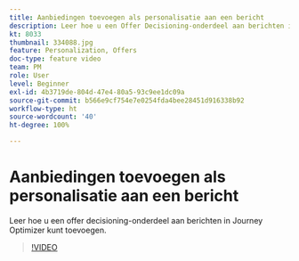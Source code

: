 ```yaml
---
title: Aanbiedingen toevoegen als personalisatie aan een bericht
description: Leer hoe u een Offer Decisioning-onderdeel aan berichten in Journey Optimizer kunt toevoegen.
kt: 8033
thumbnail: 334088.jpg
feature: Personalization, Offers
doc-type: feature video
team: PM
role: User
level: Beginner
exl-id: 4b3719de-804d-47e4-80a5-93c9ee1dc09a
source-git-commit: b566e9cf754e7e0254fda4bee28451d916338b92
workflow-type: ht
source-wordcount: '40'
ht-degree: 100%

---
```


# Aanbiedingen toevoegen als personalisatie aan een bericht

Leer hoe u een offer decisioning-onderdeel aan berichten in Journey Optimizer kunt toevoegen.

>[!VIDEO](https://video.tv.adobe.com/v/334088?quality=12)
